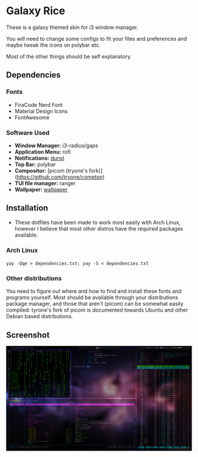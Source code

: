 # Galaxy Rice

These is a galaxy themed skin for i3 window manager.

You will need to change some configs to fit your files and preferences and maybe tweak the icons on polybar etc. 

Most of the other things should be self explanatory.

## Dependencies

### Fonts

- FiraCode Nerd Font
- Material Design Icons
- FontAwesome

### Software Used
- **Window Manager:** i3-radius/gaps
- **Application Menu:** rofi 
- **Notifications:** [dunst](https://github.com/dunst-project/dunst)
- **Top Bar:** polybar
- **Compositor:** [picom (tryone's fork)] (https://github.com/tryone/compton) 
- **TUI file manager:** ranger 
- **Wallpaper:** [wallpaper](https://github.com/UwUham/galaxy-rice-dots/raw/main/wallpaper.jpg)

## Installation
- These dotfiles have been made to work most easily with Arch Linux, however I believe that most other distros have the required packages available.

### Arch Linux
`yay -Qqe > dependencies.txt; yay -S < dependencies.txt`

### Other distributions
You need to figure out where and how to find and install these fonts and
programs yourself. Most should be available through your distributions package
manager, and those that aren't (picom) can be somewhat easily compiled:
tyrone's fork of picom is documented towards Ubuntu and other Debian based
distributions.

## Screenshot

<img src="screenshot.png"></img>
